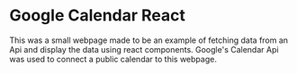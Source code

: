 # Google Calendar React

This was a small webpage made to be an example of fetching data from an Api and display the data using react components. 
Google's Calendar Api was used to connect a public calendar to this webpage.
